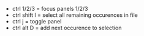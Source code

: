 - ctrl 1/2/3 = focus panels 1/2/3
- ctrl shift l = select all remaining occurences in file
- ctrl j = toggle panel
- ctrl alt D = add next occurence to selection
